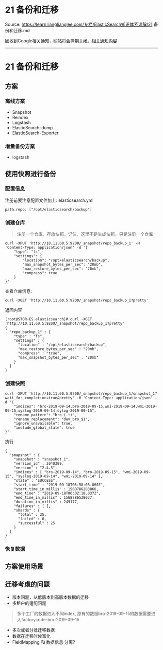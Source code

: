 # 21 备份和迁移 

Source: https://learn.lianglianglee.com/专栏/ElasticSearch知识体系详解/21 备份和迁移.md

因收到Google相关通知，网站将会择期关闭。[相关通知内容](https://lumendatabase.org/notices/44265620)

---

# 21 备份和迁移

## 方案

### 离线方案

* Snapshot
* Reindex
* Logstash
* ElasticSearch-dump
* ElasticSearch-Exporter

### 增量备份方案

* logstash

## 使用快照进行备份

### 配置信息

注册前要注意配置文件加上: elasticsearch.yml

```
path.repo: ["/opt/elasticsearch/backup"]

```

### 创建仓库

> 注册一个仓库，存放快照，记住，这里不是生成快照，只是注册一个仓库

```
curl -XPUT 'http://10.11.60.5:9200/_snapshot/repo_backup_1' -H 'Content-Type: application/json' -d '{
	"type": "fs",
	"settings": {
		"location": "/opt/elasticsearch/backup",
		"max_snapshot_bytes_per_sec": "20mb",
		"max_restore_bytes_per_sec": "20mb",
		"compress": true
	}
}'

```

查看仓库信息:

```
curl -XGET 'http://10.11.60.5:9200/_snapshot/repo_backup_1?pretty'

```

返回内容

```
[root@STOR-ES elasticsearch]# curl -XGET 'http://10.11.60.5:9200/_snapshot/repo_backup_1?pretty'
{
  "repo_backup_1" : {
    "type" : "fs",
    "settings" : {
      "location" : "/opt/elasticsearch/backup",
      "max_restore_bytes_per_sec" : "20mb",
      "compress" : "true",
      "max_snapshot_bytes_per_sec" : "20mb"
    }
  }
}

```

### 创建快照

```
curl -XPUT 'http://10.11.60.5:9200/_snapshot/repo_backup_1/snapshot_1?wait_for_completion=true&pretty' -H 'Content-Type: application/json' -d '{
	"indices": "bro-2019-09-14,bro-2019-09-15,wmi-2019-09-14,wmi-2019-09-15,syslog-2019-09-14,sylog-2019-09-15",
	"rename_pattern": "bro_(.+)",
	"rename_replacement": "dev_bro_$1",
	"ignore_unavailable": true,
	"include_global_state": true
}'

```

执行

```
{
  "snapshot" : {
    "snapshot" : "snapshot_1",
    "version_id" : 2040399,
    "version" : "2.4.3",
    "indices" : [ "bro-2019-09-14", "bro-2019-09-15", "wmi-2019-09-15", "syslog-2019-09-14", "wmi-2019-09-14" ],
    "state" : "SUCCESS",
    "start_time" : "2019-09-18T05:58:08.860Z",
    "start_time_in_millis" : 1568786288860,
    "end_time" : "2019-09-18T06:02:18.037Z",
    "end_time_in_millis" : 1568786538037,
    "duration_in_millis" : 249177,
    "failures" : [ ],
    "shards" : {
      "total" : 25,
      "failed" : 0,
      "successful" : 25
    }
  }
}

```

### 恢复数据

## 方案使用场景

## 迁移考虑的问题

* 版本问题，从低版本到高版本数据的迁移
* 多租户的适配问题

> 多个工厂的数据进入不同index, 原有的数据bro-2019-09-15的数据需要进入factorycode-bro-2019-09-15

* 多次或者分批迁移数据
* 数据在迁移时候富化
* FieldMapping 和 数据信息 分离?
